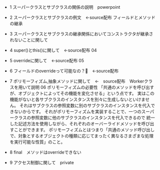 * 1 スーパークラスとサブクラスの関係の説明　powerpoint
* 2 スーパークラスとサブクラスの例文　←source配布 フィールドとメソッドの継承
* 3 スーパークラスとサブクラスの継承関係においてコンストラクタが継承されないことに関して

* 4 super()とthis()に関して　←source配布 04

* 5 overrideに関して　←source配布 05
* 6 フィールドのoverrideって可能なの？　←source配布　
* 7 ポリモーフィズム,抽象メソッドに関して　←　source配布　Workerクラスを用いて説明 06
  ポリモーフィズムの必要性
  「共通のメソッドを呼び出すが、オブジェクトによってその機能を変化させる」という点です。
  実はこの機能がないと各サブクラスのインスタンスを別々に生成しないといけません。
  それはサブクラスの参照変数に別のサブクラスのインスタンスを代入できないからです。
  それがポリモーフィズムを実装することで、一つのスーパークラスの参照変数に他のサブクラスのインスタンスを代入できるので
  統一した記述方法を使用しながら、それぞれのオーバーライドメソッドを呼び出すことができます。
  ポリモーフィズムとはつまり「共通のメソッド呼び出しで、対象とするオブジェクトの種類に応じてまったく異なるさまざまな処理を実行可能な性質」のこと。

* 8 final　メソッドはoverrideできない
* 9 アクセス制御に関して　private　
